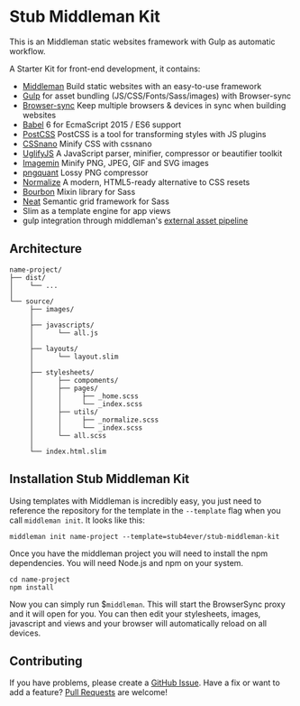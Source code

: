# Stub Middleman Kit

This is an Middleman static websites framework with Gulp as automatic workflow.

A Starter Kit for front-end development, it contains:
 - [Middleman](https://middlemanapp.com/) Build static websites with an easy-to-use framework
 - [Gulp](https://github.com/gulpjs/gulp) for asset bundling (JS/CSS/Fonts/Sass/images) with Browser-sync
 - [Browser-sync](https://github.com/BrowserSync/browser-sync) Keep multiple browsers & devices in sync when building websites
 - [Babel](https://babeljs.io/) 6 for EcmaScript 2015 / ES6 support
 - [PostCSS](https://github.com/postcss/postcss) PostCSS is a tool for transforming styles with JS plugins
 - [CSSnano](https://github.com/ben-eb/gulp-cssnano) Minify CSS with cssnano
 - [UglifyJS](https://github.com/mishoo/UglifyJS2) A JavaScript parser, minifier, compressor or beautifier toolkit
 - [Imagemin](https://github.com/imagemin/imagemin) Minify PNG, JPEG, GIF and SVG images
 - [pngquant](https://github.com/pornel/pngquant) Lossy PNG compressor
 - [Normalize](https://necolas.github.io/normalize.css/) A modern, HTML5-ready alternative to CSS resets
 - [Bourbon](https://github.com/thoughtbot/bourbon) Mixin library for Sass
 - [Neat](https://github.com/thoughtbot/neat) Semantic grid framework for Sass
 - Slim as a template engine for app views
 - gulp integration through middleman's [external asset pipeline](https://middlemanapp.com/advanced/external-pipeline)

## Architecture

    name-project/
    ├── dist/
    │    └── ...
    │
    └── source/
         ├── images/
         │
         ├── javascripts/
         │      └── all.js
         │
         ├── layouts/
         │      └── layout.slim
         │
         ├── stylesheets/
         │      ├── compoments/
         │      ├── pages/
         │      │     ├── _home.scss
         │      │     └── _index.scss
         │      ├── utils/
         │      │     ├── _normalize.scss
         │      │     └── _index.scss
         │      └── all.scss
         │
         └── index.html.slim
         
## Installation Stub Middleman Kit

Using templates with Middleman is incredibly easy, you just need to reference
the repository for the template in the ``--template`` flag when you call
``middleman init``. It looks like this:

```
middleman init name-project --template=stub4ever/stub-middleman-kit
```

Once you have the middleman project you will need to install the npm
dependencies. You will need Node.js and npm on your system.

```
cd name-project
npm install
```
Now you can simply run $``middleman``. This will start the BrowserSync proxy
and it will open for you. You can then edit your stylesheets, images, javascript and views and your
browser will automatically reload on all devices.

## Contributing
If you have problems, please create a [GitHub Issue](https://github.com/stub4ever/stub-middleman-kit/issues).
Have a fix or want to add a feature? [Pull Requests](https://github.com/stub4ever/stub-middleman-kit/pulls) are welcome!



